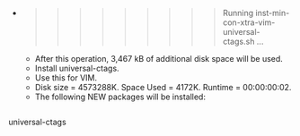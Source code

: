 * >>>>>>>>> Running inst-min-con-xtra-vim-universal-ctags.sh ...
  * After this operation, 3,467 kB of additional disk space will be used.
  * Install universal-ctags.
  * Use this for VIM.
  * Disk size = 4573288K. Space Used = 4172K. Runtime = 00:00:00:02.
  * The following NEW packages will be installed:
  ```bash
universal-ctags
  ```
